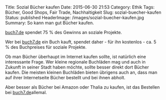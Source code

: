 Title: Sozial Bücher kaufen
Date: 2015-06-30 21:53
Category: Ethik
Tags: Bücher, Good Shops, Fair Trade, Nachhaltigkeit
Slug: sozial-buecher-kaufen
Status: published
HeaderImage: /images/sozial-buecher-kaufen.jpg
Summary: So kann man gut Bücher kaufen.

[buch7.de](https://www.buch7.de/static/kostenstruktur) spendet 75 % des Gewinns an soziale Projekte.<!--more-->

Wer bei [buch7.de](https://www.buch7.de/static/kostenstruktur) ein Buch
kauft, spendet daher - für ihn kostenlos - ca. 5 % des Buchpreises für
soziale Projekte.

Ob man Bücher überhaupt im Internet kaufen sollte, ist natürlich eine
interessante Frage. Wer kleine regionale Buchläden mag und auch in
Zukunft in seiner Stadt haben möchte, sollte besser direkt dort Bücher
kaufen. Die meisten kleinen Buchläden bieten übrigens auch an, dass man
auf ihrer Internetseite Bücher bestellt und bei ihnen abholt.

Aber besser als Bücher bei Amazon oder Thalia zu kaufen, ist das
Bestellen bei [buch7.de](https://www.buch7.de/)allemal.
